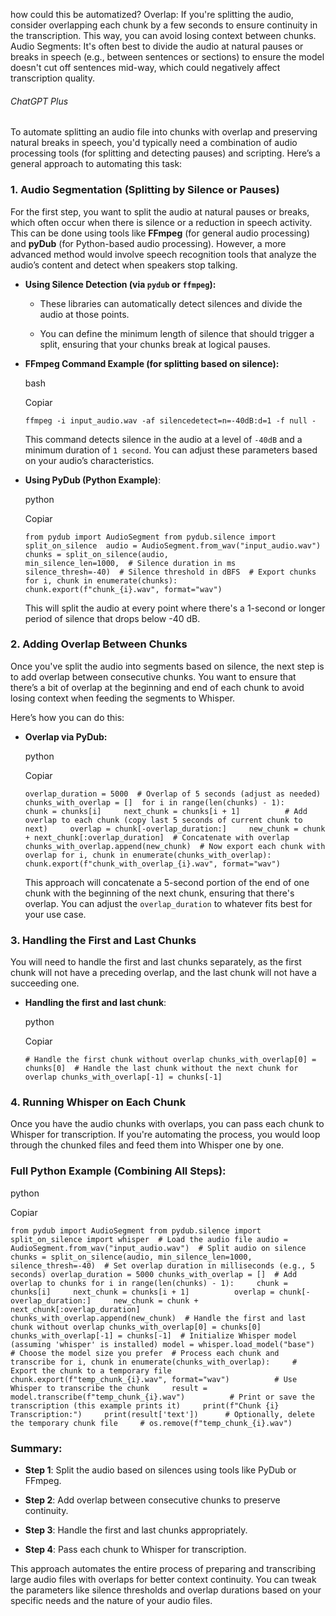 how could this be automatized? Overlap: If you're splitting the audio, consider overlapping each chunk by a few seconds to ensure continuity in the transcription. This way, you can avoid losing context between chunks. Audio Segments: It's often best to divide the audio at natural pauses or breaks in speech (e.g., between sentences or sections) to ensure the model doesn't cut off sentences mid-way, which could negatively affect transcription quality.

###### ChatGPT Plus

To automate splitting an audio file into chunks with overlap and preserving natural breaks in speech, you'd typically need a combination of audio processing tools (for splitting and detecting pauses) and scripting. Here’s a general approach to automating this task:

### 1. **Audio Segmentation (Splitting by Silence or Pauses)**

For the first step, you want to split the audio at natural pauses or breaks, which often occur when there is silence or a reduction in speech activity. This can be done using tools like **FFmpeg** (for general audio processing) and **pyDub** (for Python-based audio processing). However, a more advanced method would involve speech recognition tools that analyze the audio’s content and detect when speakers stop talking.

- **Using Silence Detection (via `pydub` or `ffmpeg`):**
    
    - These libraries can automatically detect silences and divide the audio at those points.
        
    - You can define the minimum length of silence that should trigger a split, ensuring that your chunks break at logical pauses.
        
- **FFmpeg Command Example (for splitting based on silence):**
    
    bash
    
    Copiar
    
    `ffmpeg -i input_audio.wav -af silencedetect=n=-40dB:d=1 -f null -`
    
    This command detects silence in the audio at a level of `-40dB` and a minimum duration of `1 second`. You can adjust these parameters based on your audio’s characteristics.
    
- **Using PyDub (Python Example)**:
    
    python
    
    Copiar
    
    `from pydub import AudioSegment from pydub.silence import split_on_silence  audio = AudioSegment.from_wav("input_audio.wav") chunks = split_on_silence(audio,                            min_silence_len=1000,  # Silence duration in ms                           silence_thresh=-40)  # Silence threshold in dBFS  # Export chunks for i, chunk in enumerate(chunks):     chunk.export(f"chunk_{i}.wav", format="wav")`
    
    This will split the audio at every point where there's a 1-second or longer period of silence that drops below -40 dB.
    

### 2. **Adding Overlap Between Chunks**

Once you've split the audio into segments based on silence, the next step is to add overlap between consecutive chunks. You want to ensure that there’s a bit of overlap at the beginning and end of each chunk to avoid losing context when feeding the segments to Whisper.

Here’s how you can do this:

- **Overlap via PyDub:**
    
    python
    
    Copiar
    
    `overlap_duration = 5000  # Overlap of 5 seconds (adjust as needed) chunks_with_overlap = []  for i in range(len(chunks) - 1):     chunk = chunks[i]     next_chunk = chunks[i + 1]          # Add overlap to each chunk (copy last 5 seconds of current chunk to next)     overlap = chunk[-overlap_duration:]     new_chunk = chunk + next_chunk[:overlap_duration]  # Concatenate with overlap          chunks_with_overlap.append(new_chunk)  # Now export each chunk with overlap for i, chunk in enumerate(chunks_with_overlap):     chunk.export(f"chunk_with_overlap_{i}.wav", format="wav")`
    
    This approach will concatenate a 5-second portion of the end of one chunk with the beginning of the next chunk, ensuring that there's overlap. You can adjust the `overlap_duration` to whatever fits best for your use case.
    

### 3. **Handling the First and Last Chunks**

You will need to handle the first and last chunks separately, as the first chunk will not have a preceding overlap, and the last chunk will not have a succeeding one.

- **Handling the first and last chunk**:
    
    python
    
    Copiar
    
    `# Handle the first chunk without overlap chunks_with_overlap[0] = chunks[0]  # Handle the last chunk without the next chunk for overlap chunks_with_overlap[-1] = chunks[-1]`
    

### 4. **Running Whisper on Each Chunk**

Once you have the audio chunks with overlaps, you can pass each chunk to Whisper for transcription. If you're automating the process, you would loop through the chunked files and feed them into Whisper one by one.

### Full Python Example (Combining All Steps):

python

Copiar

`from pydub import AudioSegment from pydub.silence import split_on_silence import whisper  # Load the audio file audio = AudioSegment.from_wav("input_audio.wav")  # Split audio on silence chunks = split_on_silence(audio, min_silence_len=1000, silence_thresh=-40)  # Set overlap duration in milliseconds (e.g., 5 seconds) overlap_duration = 5000 chunks_with_overlap = []  # Add overlap to chunks for i in range(len(chunks) - 1):     chunk = chunks[i]     next_chunk = chunks[i + 1]          overlap = chunk[-overlap_duration:]     new_chunk = chunk + next_chunk[:overlap_duration]          chunks_with_overlap.append(new_chunk)  # Handle the first and last chunk without overlap chunks_with_overlap[0] = chunks[0] chunks_with_overlap[-1] = chunks[-1]  # Initialize Whisper model (assuming 'whisper' is installed) model = whisper.load_model("base")  # Choose the model size you prefer  # Process each chunk and transcribe for i, chunk in enumerate(chunks_with_overlap):     # Export the chunk to a temporary file     chunk.export(f"temp_chunk_{i}.wav", format="wav")          # Use Whisper to transcribe the chunk     result = model.transcribe(f"temp_chunk_{i}.wav")          # Print or save the transcription (this example prints it)     print(f"Chunk {i} Transcription:")     print(result['text'])      # Optionally, delete the temporary chunk file     # os.remove(f"temp_chunk_{i}.wav")`

### Summary:

- **Step 1**: Split the audio based on silences using tools like PyDub or FFmpeg.
    
- **Step 2**: Add overlap between consecutive chunks to preserve continuity.
    
- **Step 3**: Handle the first and last chunks appropriately.
    
- **Step 4**: Pass each chunk to Whisper for transcription.
    

This approach automates the entire process of preparing and transcribing large audio files with overlaps for better context continuity. You can tweak the parameters like silence thresholds and overlap durations based on your specific needs and the nature of your audio files.
